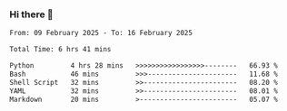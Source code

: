 ### Hi there 👋

<!--
**ututono/ututono** is a ✨ _special_ ✨ repository because its `README.md` (this file) appears on your GitHub profile.

Here are some ideas to get you started:

- 🔭 I’m currently working on ...
- 🌱 I’m currently learning ...
- 👯 I’m looking to collaborate on ...
- 🤔 I’m looking for help with ...
- 💬 Ask me about ...
- 📫 How to reach me: ...
- 😄 Pronouns: ...
- ⚡ Fun fact: ...
-->



<!--START_SECTION:waka-->

```txt
From: 09 February 2025 - To: 16 February 2025

Total Time: 6 hrs 41 mins

Python         4 hrs 28 mins   >>>>>>>>>>>>>>>>>--------   66.93 %
Bash           46 mins         >>>----------------------   11.68 %
Shell Script   32 mins         >>-----------------------   08.20 %
YAML           32 mins         >>-----------------------   08.01 %
Markdown       20 mins         >------------------------   05.07 %
```

<!--END_SECTION:waka-->
